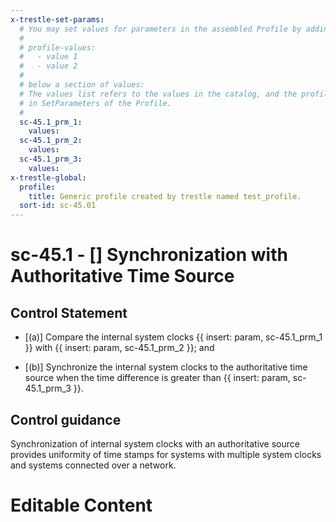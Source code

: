 ```yaml
---
x-trestle-set-params:
  # You may set values for parameters in the assembled Profile by adding
  #
  # profile-values:
  #   - value 1
  #   - value 2
  #
  # below a section of values:
  # The values list refers to the values in the catalog, and the profile-values represent values
  # in SetParameters of the Profile.
  #
  sc-45.1_prm_1:
    values:
  sc-45.1_prm_2:
    values:
  sc-45.1_prm_3:
    values:
x-trestle-global:
  profile:
    title: Generic profile created by trestle named test_profile.
  sort-id: sc-45.01
---
```


# sc-45.1 - \[\] Synchronization with Authoritative Time Source

## Control Statement

- \[(a)\] Compare the internal system clocks {{ insert: param, sc-45.1_prm_1 }} with {{ insert: param, sc-45.1_prm_2 }}; and

- \[(b)\] Synchronize the internal system clocks to the authoritative time source when the time difference is greater than {{ insert: param, sc-45.1_prm_3 }}.

## Control guidance

Synchronization of internal system clocks with an authoritative source provides uniformity of time stamps for systems with multiple system clocks and systems connected over a network.

# Editable Content

<!-- Make additions and edits below -->
<!-- The above represents the contents of the control as received by the profile, prior to additions. -->
<!-- If the profile makes additions to the control, they will appear below. -->
<!-- The above markdown may not be edited but you may edit the content below, and/or introduce new additions to be made by the profile. -->
<!-- If there is a yaml header at the top, parameter values may be edited. Use --set-parameters to incorporate the changes during assembly. -->
<!-- The content here will then replace what is in the profile for this control, after running profile-assemble. -->
<!-- The current profile has no added parts for this control, but you may add new ones here. -->
<!-- Each addition must have a heading either of the form ## Control my_addition_name -->
<!-- or ## Part a. (where the a. refers to one of the control statement labels.) -->
<!-- "## Control" parts are new parts added after the statement part. -->
<!-- "## Part" parts are new parts added into the top-level statement part with that label. -->
<!-- Subparts may be added with nested hash levels of the form ### My Subpart Name -->
<!-- underneath the parent ## Control or ## Part being added -->
<!-- See https://ibm.github.io/compliance-trestle/tutorials/ssp_profile_catalog_authoring/ssp_profile_catalog_authoring for guidance. -->
